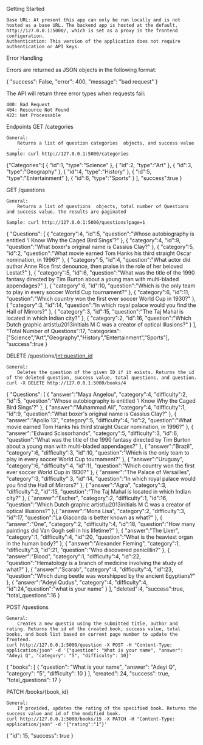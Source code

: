 Getting Started

    Base URL: At present this app can only be run locally and is not hosted as a base URL. The backend app is hosted at the default, http://127.0.0.1:5000/, which is set as a proxy in the frontend configuration.
    Authentication: This version of the application does not require authentication or API keys.

Error Handling

Errors are returned as JSON objects in the following format:

{
    "success": False, 
    "error": 400,
    "message": "bad request"
}

The API will return three error types when requests fail:

    400: Bad Request
    404: Resource Not Found
    422: Not Processable

Endpoints
GET /categories

    General:
        Returns a list of question categories  objects, and success value
        .
    Sample: curl http://127.0.0.1:5000/categories

  {"Categories":[
    {
        "id":1,
        "type":"Science"
    },
    {
        "id":2,
        "type":"Art"
    },
    {
        "id":3,
        "type":"Geography"
    },
    {
        "id":4,
        "type":"History"
    },
    {
        "id":5,
        "type":"Entertainment"
    },
    {
        "id":6,
        "type":"Sports"
    }
    ],
    "success":true
    }

GET /questions

    General:
        Returns a list of questions  objects, total number of Questions and success value. the results are paginated
        .
    Sample: curl http://127.0.0.1:5000/questions?page=1

{
    "Questions":
    [
        {
            "category":4,
            "id":5,
            "question":"Whose autobiography is entitled 'I Know Why the Caged Bird Sings'?"
        },
        {
            "category":4,
            "id":9,
            "question":"What boxer's original name is Cassius Clay?"
        },
        {
            "category":5,
            "id":2,
            "question":"What movie earned Tom Hanks his third straight Oscar nomination, in 1996?"
        },
        {
            "category":5,
            "id":4,
            "question":"What actor did author Anne Rice first denounce, then praise in the role of her beloved Lestat?"
        },
        {
            "category":5,
            "id":6,
            "question":"What was the title of the 1990 fantasy directed by Tim Burton about a young man with multi-bladed appendages?"
        },
        {
            "category":6,
            "id":10,
            "question":"Which is the only team to play in every soccer World Cup tournament?"
        },
        {
            "category":6,
            "id":11,
            "question":"Which country won the first ever soccer World Cup in 1930?"
        },
        {
            "category":3,
            "id":14,
            "question":"In which royal palace would you find the Hall of Mirrors?"
        },
        {
            "category":3,
            "id":15,
            "question":"The Taj Mahal is located in which Indian city?"
        },
        {
            "category":2,
            "id":16,
            "question":"Which Dutch graphic artist\u2013initials M C was a creator of optical illusions?"
        }
    ],
    "Total Number of Questions":17,
    "categories":["Science","Art","Geography","History","Entertainment","Sports"],
    "success":true
}


DELETE /questions/<int:question_id>

    General:
        Deletes the question of the given ID if it exists. Returns the id of the deleted question, success value, total questions, and question.
    curl -X DELETE http://127.0.0.1:5000/books/4
{
    "Questions":
    [
        {
            "answer":"Maya Angelou",
            "category":4,
            "difficulty":2,
            "id":5,
            "question":"Whose autobiography is entitled 'I Know Why the Caged Bird Sings'?"
        },
        {
            "answer":"Muhammad Ali",
            "category":4,
            "difficulty":1,
            "id":9,
            "question":"What boxer's original name is Cassius Clay?"
        },
        {
            "answer":"Apollo 13",
            "category":5,
            "difficulty":4,
            "id":2,
            "question":"What movie earned Tom Hanks his third straight Oscar nomination, in 1996?"
        },
        {
            "answer":"Edward Scissorhands",
            "category":5,
            "difficulty":3,
            "id":6,
            "question":"What was the title of the 1990 fantasy directed by Tim Burton about a young man with multi-bladed appendages?"
        },
        {
            "answer":"Brazil",
            "category":6,
            "difficulty":3,
            "id":10,
            "question":"Which is the only team to play in every soccer World Cup tournament?"
        },
        {
            "answer":"Uruguay",
            "category":6,
            "difficulty":4,
            "id":11,
            "question":"Which country won the first ever soccer World Cup in 1930?"
        },
        {
            "answer":"The Palace of Versailles",
            "category":3,
            "difficulty":3,
            "id":14,
            "question":"In which royal palace would you find the Hall of Mirrors?"
        },
        {
            "answer":"Agra",
            "category":3,
            "difficulty":2,
            "id":15,
            "question":"The Taj Mahal is located in which Indian city?"
        },
        {
            "answer":"Escher",
            "category":2,
            "difficulty":1,
            "id":16,
            "question":"Which Dutch graphic artist\u2013initials M C was a creator of optical illusions?"
        },{
            "answer":"Mona Lisa",
            "category":2,
            "difficulty":3,
            "id":17,
            "question":"La Giaconda is better known as what?"
        },
        {
            "answer":"One",
            "category":2,
            "difficulty":4,
            "id":18,
            "question":"How many paintings did Van Gogh sell in his lifetime?"
        },
        {
            "answer":"The Liver",
            "category":1,
            "difficulty":4,
            "id":20,
            "question":"What is the heaviest organ in the human body?"
        },
        {
            "answer":"Alexander Fleming",
            "category":1,
            "difficulty":3,
            "id":21,
            "question":"Who discovered penicillin?"
        },
        {
            "answer":"Blood",
            "category":1,
            "difficulty":4,
            "id":22,
            "question":"Hematology is a branch of medicine involving the study of what?"
        },
        {
            "answer":"Scarab",
            "category":4,
            "difficulty":4,
            "id":23,
            "question":"Which dung beetle was worshipped by the ancient Egyptians?"
        },
        {
            "answer":"Adeyi Qudus",
            "category":4,
            "difficulty":4,
            "id":24,"question":"what is your name"
        }
    ],
    "deleted":4,
    "success":true,
    "total_questions":16
}


POST /questions

    General:
        Creates a new questio using the submitted title, author and rating. Returns the id of the created book, success value, total books, and book list based on current page number to update the frontend.
    curl http://127.0.0.1:5000/question -X POST -H "Content-Type: application/json" -d '{"question": "What is your name", "answer": "Adeyi Q", "category": "5", "difficulty": 10}'

{
  "books": 
  [
    {
        "question": "What is your name", 
        "answer": "Adeyi Q", 
        "category": "5", 
        "difficulty": 10
    }
  ],
  "created": 24,
  "success": true,
  "total_questions": 17
}





PATCH /books/{book_id}

    General:
        If provided, updates the rating of the specified book. Returns the success value and id of the modified book.
    curl http://127.0.0.1:5000/books/15 -X PATCH -H "Content-Type: application/json" -d '{"rating":"1"}'

{
  "id": 15,
  "success": true
}
